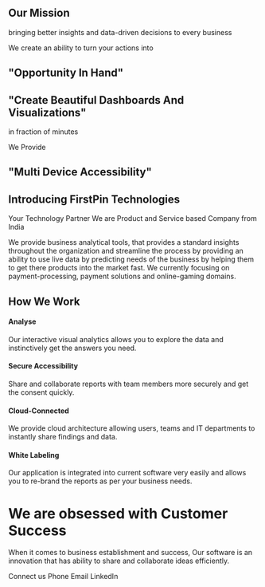 


## Our Mission
bringing better insights and data-driven decisions to every business
 
We create an ability to turn your actions into
## "Opportunity In Hand"

 
## "Create Beautiful Dashboards And Visualizations"
 in fraction of minutes

We Provide 
## "Multi Device Accessibility"

  

## Introducing FirstPin Technologies
Your Technology Partner
We are Product and Service based Company from India

We provide business analytical tools, that provides a standard insights throughout the organization and streamline the process by providing an ability to use live data by predicting needs of the business by helping them to get there products into the market fast. We currently focusing on payment-processing, payment solutions and online-gaming domains. 

## How We Work

#### Analyse

Our interactive visual analytics allows you to explore the data and instinctively get the answers you need.

#### Secure Accessibility
Share and collaborate reports with team members more securely and get the consent quickly.

#### Cloud-Connected

We provide cloud architecture allowing users, teams and IT departments to instantly share findings and data.

#### White Labeling

Our application is integrated into current software very easily and allows you to re-brand the reports as per your business needs.


# We are obsessed with Customer Success

When it comes to business establishment and success, Our software is an innovation that has ability to share and collaborate ideas efficiently.

Connect us
Phone   Email  LinkedIn


<!--stackedit_data:
eyJoaXN0b3J5IjpbMzQxNDM1OTE2LC0xMjc5NDk1NjE0LDEwNz
EzNDA5MTAsLTE0NTIzNzAzMCwtMTM3Nzg1OTYyLDEyMjQxOTAz
OCwtMTg1MzU5OTA0MywtNTc4NTc1NzY5LC0xMTA3OTc2OTIyLC
0xMDQyMDI4MTk4LC0xODE1NDk0NzY2LC01MDAzNTQwODddfQ==

-->